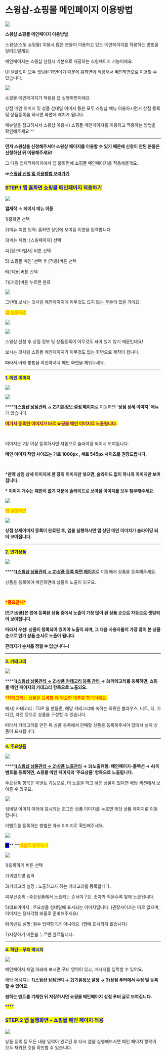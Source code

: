 # 스윙샵-쇼핑몰 메인페이지 이용방법

![](https://wp.swing2app.co.kr/wp-content/uploads/2020/08/%EC%87%BC%ED%95%91%EB%AA%B0%EB%A9%94%EC%9D%B8%ED%8E%98%EC%9D%B4%EC%A7%80.png)

**스윙샵 쇼핑몰 메인페이지 이용방법**

&#x20;스윙샵(스윙 쇼핑몰) 이용시 많은 분들이 이용하고 있는 메인페이지를 적용하는 방법을 알려드릴게요.

메인페이지는 스윙샵 신청시 기본으로 제공하는 스윙페이지 기능이에요.

UI 템플릿이 모두 셋팅된 화면이기 때문에 홈화면에 적용해서 메인화면으로 이용할 수 있습니다.

![](https://wp.swing2app.co.kr/wp-content/uploads/2020/08/%EC%87%BC%ED%95%91%EB%AA%B0-%ED%99%88%ED%99%94%EB%A9%B42.png)

쇼핑몰 메인페이지가 적용된 앱 실행화면이에요.

상점 메인 이미지 및 상품 섬네일 이미지 등은 모두 스윙샵 메뉴 이용하시면서 상점 등록 및 상품등록을 하시면 화면에 배치가 됩니다.

매뉴얼을 참고하셔서 스윙샵 이용시) 쇼핑몰 메인페이지를 이용하고 적용하는 방법을 확인해주세요 ^^

***

**먼저 스윙샵을 신청해주셔야 스윙샵 페이지를 이용할 수 있기 때문에 신청이 안된 분들은 신청하신 뒤 이용해주세요!**

그 다음 앱제작페이지에서 앱 홈화면에 쇼핑몰 메인페이지를 적용해볼게요.

**☞**[**스윙샵 신청 및 이용방법 보러가기**](broken-reference)

<mark style="color:blue;"></mark>

### <mark style="color:blue;">**STEP.1 앱 홈화면 쇼핑몰 메인페이지 적용하기**</mark>

![](https://wp.swing2app.co.kr/wp-content/uploads/2019/04/%EC%8A%A4%EC%9C%99%EC%83%B5%EB%A9%94%EC%9D%B81.png)

**앱제작 → 페이지 메뉴 이동**

1\)홈화면 선택

2\)메뉴 이름 입력: 홈화면 상단에 보여질 이름을 입력합니다

3\)메뉴 유형: \[스윙페이지] 선택

4\)\[링크마법사] 버튼 선택

5\)’쇼핑몰 메인’ 선택 후 \[적용]버튼 선택

6\)\[적용]버튼 선택

7\)\[저장]버튼 누르면 완료

![](https://wp.swing2app.co.kr/wp-content/uploads/2020/07/%EC%BA%A1%EC%B2%98.png)

그런데 보시는 것처럼 메인페이지에 아무것도 뜨지 않는 분들이 있을 거에요.

<mark style="color:orange;">**앱 실행화면**</mark>

![](https://wp.swing2app.co.kr/wp-content/uploads/2020/08/%EC%8A%A4%EC%9C%99%EC%83%B5-%EB%A9%94%EC%9D%B81.png)

![](https://wp.swing2app.co.kr/wp-content/uploads/2020/08/%EC%8A%A4%EC%9C%99%EC%83%B5-%EB%A9%94%EC%9D%B82.png)

스윙샵 신청 후 상점 정보 및 상품등록이 아무것도 되어 있지 않기 때문인데요!

보시는 것처럼 쇼핑몰 메인페이지가 아무것도 없는 화면으로 제작이 됩니다.

따라서 아래 방법을 확인하셔서 메인 화면을 채워주세요.

***

<mark style="color:blue;">**1. 메인 이미지**</mark>

![](https://wp.swing2app.co.kr/wp-content/uploads/2020/08/%EC%8A%A4%EC%9C%99%EC%83%B5-%EB%A9%94%EC%9D%B84.png)

![](https://wp.swing2app.co.kr/wp-content/uploads/2020/08/%EC%8A%A4%EC%9C%99%EC%83%B5-%EB%A9%94%EC%9D%B83.png)

****[**1)스윙샵 상점관리 → 2)기본정보 설정 페이지**](http://www.swing2app.co.kr/view/store\_info\_basic\_setting)로 이동하면 **‘상점 상세 이미지’** 메뉴가 있습니다.

<mark style="color:purple;">**여기서 등록한 이미지가 바로 쇼핑몰 메인 이미지로 노출됩니다.**</mark>

​

이미지는 2장 이상 등록하시면 자동으로 슬라이딩 되어서 보여집니다.

**메인 이미지 작업 사이즈는 가로 1000px , 세로 545px 사이즈를 권장드립니다.**

**​**

**\*만약 상점 상세 이미지에 한 장의 이미지만 넣으면, 슬라이드 없이 하나의 이미지만 보여집니다.**

**\* 이미지 개수는 제한이 없기 때문에 슬라이드로 보여질 이미지를 모두 첨부해주세요.**

![](https://wp.swing2app.co.kr/wp-content/uploads/2018/09/%ED%99%94%EC%82%B4%ED%91%9C-3.png)

<mark style="color:orange;">**앱 실행화면**</mark>

![](https://wp.swing2app.co.kr/wp-content/uploads/2020/08/%EB%85%B9%ED%99%94\_2020\_08\_19\_16\_31\_07\_548.gif)

**상점 상세이미지 등록이 완료된 후, 앱을 실행하시면 앱 상단 메인 이미지가 슬라이딩 되어 보여집니다.**

***

<mark style="color:blue;">**2. 인기상품**</mark>

![](https://wp.swing2app.co.kr/wp-content/uploads/2020/08/%EC%8A%A4%EC%9C%99%EC%83%B5-%EB%A9%94%EC%9D%B86.png)

****[**1)스윙샵 상품관리 → 2)상품 등록 화면 페이지**](http://www.swing2app.co.kr/view/store\_product\_management)로 이동해서 상품을 등록해주세요.

상품을 등록해야 메인화면에 상품이 노출이 되구요.

​

<mark style="color:red;">**\*중요안내\***</mark>

**\[인기상품]은 앱에 등록된 상품 중에서 노출이 가장 많이 된 상품 순으로 자동으로 셋팅되어 보여집니다.**

**따라서 우선! 상품이 등록되어 있어야 노출이 되며, 그 다음 사용자들이 가장 많이 본 상품 순으로 인기 상품 순서로 노출이 됩니다.**

**관리자가 순서를 정할 수 없습니다\~!**

***

<mark style="color:blue;">**3. 카테고리**</mark>

![](https://wp.swing2app.co.kr/wp-content/uploads/2020/08/%EC%8A%A4%EC%9C%99%EC%83%B5-%EB%A9%94%EC%9D%B85.png)

****[**1)스윙샵 상품관리 → 2)상품 카테고리 등록 관리** ](http://www.swing2app.co.kr/view/store\_product\_category)**→ 3)카테고리를 등록하면, 쇼핑몰 메인 페이지의 카테고리 항목으로 노출되요.**

<mark style="color:red;">\*카테고리는 상품을 등록할 때 필요한 대분류 항목이에요.</mark>

예시) 카테고리 : TOP 을 만들면, 해당 카테고리에 속하는 의류인 블라우스, 니트, 티, 가디건, 자켓 등으로 상품을 구성할 수 있습니다.

따라서 카테고리를 만든 뒤 상품 등록에서 판매할 상품을 등록해주셔야 앱에서 실제 상품이 표시됩니다.

***

<mark style="color:blue;">**4. 주요상품**</mark>

![](https://wp.swing2app.co.kr/wp-content/uploads/2020/08/%EC%8A%A4%EC%9C%99%EC%83%B5-%EB%A9%94%EC%9D%B87.png)

****[**1)스윙샵 상품관리 → 2)상품 노출관리**](http://www.swing2app.co.kr/view/store\_product\_expression) **→ 3)노출유형: 메인페이지-콜렉션 → 4)이벤트를 등록하면, 쇼핑몰 메인 페이지의 ‘주요상품’ 항목으로 노출됩니다.**

주요상품 항목은 이벤트 기능으로, 더 노출을 하고 싶은 상품이 있다면 해당 섹션에서 보여줄 수 있구요.

![](https://wp.swing2app.co.kr/wp-content/uploads/2020/08/%EB%85%B9%ED%99%94\_2020\_08\_20\_17\_53\_24\_275.gif)

섬네일 이미지 아래에 표시되는 조그만 상품 이미지를 누르면 해당 상품 페이지로 이동합니다.

이벤트를 등록하는 방법은 아래 이미지로 확인해주세요.

![](https://wp.swing2app.co.kr/wp-content/uploads/2018/09/%ED%99%94%EC%82%B4%ED%91%9C-3.png)

<mark style="background-color:blue;">**▶**</mark>**  **<mark style="color:orange;">**이벤트 등록하기**</mark>

![](https://wp.swing2app.co.kr/wp-content/uploads/2020/08/%EC%8A%A4%EC%9C%99%EC%83%B5-%EB%A9%94%EC%9D%B89.png)

1\)등록하기 버튼 선택

2\)이벤트명 입력

3\)카테고리 설정 : 노출하고자 하는 카테고리를 등록합니다.

4\)우선순위 : 주요상품에서 노출되는 순서이구요. 숫자가 작을수록 앞에 노출됩니다.

5\)대표이미지 : 주요상품 섬네일에 표시되는 이미지입니다. (권장사이즈는 따로 없으며, 이미지는 정사각형 비율로 준비해주세요)

6\)이벤트 설명: 필수 입력항목은 아니에요. (앱에 표시되지 않습니다)

7\)저장하기 버튼을 누르면 완료됩니다.

***

<mark style="color:blue;">**4. 하단 – 푸터 메시지**</mark>

![](https://wp.swing2app.co.kr/wp-content/uploads/2020/08/%EC%8A%A4%EC%9C%99%EC%83%B5-%EB%A9%94%EC%9D%B88.png)

메인페이지 제일 아래에 보시면 푸터 영역이 있고, 메시지를 입력할 수 있어요.

해당 메시지는 [**1)스윙샵 상점관리 → 2)기본정보 설정**](http://www.swing2app.co.kr/view/store\_info\_basic\_setting) **→ 3)상점 푸터에서 수정 및 등록할 수 있어요.**

**원하는 멘트를 기재한 뒤 저장하시면 쇼핑몰 메인페이지 상점 푸터 글로 보여집니다.**

<mark style="color:blue;">****</mark>

### <mark style="color:blue;">**STEP.2 앱 실행화면 – 쇼핑몰 메인 페이지 적용**</mark>

![](https://wp.swing2app.co.kr/wp-content/uploads/2020/08/%EB%85%B9%ED%99%94\_2020\_08\_20\_17\_54\_01\_331.gif)

상품 등록 등 모든 내용 입력이 완료된 후 다시 앱을 실행해보시면 메인 페이지 항목이 모두 채워진 것을 확인할 수 있습니다.
